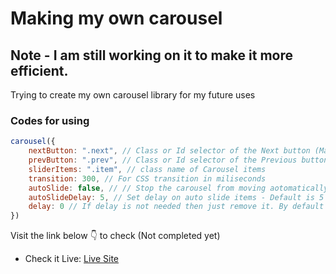 # Making my own carousel
## Note - I am still working on it to make it more efficient.
Trying to create my own carousel library for my future uses 

### Codes for using

```javascript
carousel({
    nextButton: ".next", // Class or Id selector of the Next button (Make sure to put . or #, and unique name for each class and id)
    prevButton: ".prev", // Class or Id selector of the Previous button (Make sure to put . or #, and unique name for each class and id)
    sliderItems: ".item", // class name of Carousel items
    transition: 300, // For CSS transition in miliseconds
    autoSlide: false, // // Stop the carousel from moving aotomatically (Default is true)
    autoSlideDelay: 5, // Set delay on auto slide items - Default is 5 (in seconds)
    delay: 0 // If delay is not needed then just remove it. By default it's 0.
})
```

Visit the link below 👇 to check (Not completed yet)
- Check it Live: [Live Site](https://isugam.github.io/creating-carousel/)